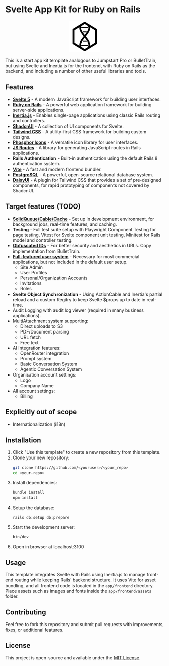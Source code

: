 # Svelte App Kit for Ruby on Rails

<div align="center">
  <img src="app/assets/images/helix-logo.svg" alt="Helix Logo" width="100" height="100">
</div>

This is a start app kit template analogous to Jumpstart Pro or BulletTrain, but using Svelte and Inertia.js for the frontend, with Ruby on Rails as the backend, and including a number of other useful libraries and tools.

## Features

- **[Svelte 5](https://svelte.dev/)** - A modern JavaScript framework for building user interfaces.
- **[Ruby on Rails](https://rubyonrails.org/)** - A powerful web application framework for building server-side applications.
- **[Inertia.js](https://inertiajs.com/)** - Enables single-page applications using classic Rails routing and controllers.
- **[ShadcnUI](https://ui.shadcn.com/)** - A collection of UI components for Svelte.
- **[Tailwind CSS](https://tailwindcss.com/)** - A utility-first CSS framework for building custom designs.
- **[Phosphor Icons](https://phosphoricons.com/)** - A versatile icon library for user interfaces.
- **[JS Routes](https://github.com/railsware/js-routes)** - A library for generating JavaScript routes in Rails applications.
- **Rails Authentication** - Built-in authentication using the default Rails 8 authentication system.
- **[Vite](https://vitejs.dev/)** - A fast and modern frontend bundler.
- **[PostgreSQL](https://www.postgresql.org/)** - A powerful, open-source relational database system.
- **[DaisyUI](https://daisyui.com/)** - A plugin for Tailwind CSS that provides a set of pre-designed components, for rapid prototyping of components not covered by ShadcnUI.

## Target features (TODO)

- **[SolidQueue/Cable/Cache](https://medium.com/@reinteractivehq/rails-8-solid-trifecta-comparison-44a76cb92ac3)** - Set up in development environment, for background jobs, real-time features, and caching.
- **Testing** - Full test suite setup with Playwright Component Testing for page testing, Vitest for Svelte component unit testing, Minitest for Rails model and controller testing.
- **[Obfuscated IDs](https://github.com/bullet-train-co/bullet_train-core)** - For better security and aesthetics in URLs. Copy implementation from BulletTrain.
- **[Full-featured user system](https://jumpstartrails.com/docs/accounts)** - Necessary for most commercial applications, but not included in the default user setup.
    - Site Admin
    - User Profiles
    - Personal/Organization Accounts
    - Invitations
    - Roles
- **Svelte Object Synchronization** - Using ActionCable and Inertia's partial reload and a custom Regitry to keep Svelte $props up to date in real-time.
- Audit Logging with audit log viewer (required in many business applications).
- MultiAttachment system supporting:
    - Direct uploads to S3
    - PDF/Document parsing
    - URL fetch
    - Free text
- AI Integration features:
    - OpenRouter integration
    - Prompt system
    - Basic Conversation System
    - Agentic Conversation System
- Organisation account settings:
    - Logo
    - Company Name
- All account settings:
    - Billing

## Explicitly out of scope

- Internationalization (i18n)

## Installation

1. Click "Use this template" to create a new repository from this template.
2. Clone your new repository:
   ```sh
   git clone https://github.com/<youruser>/<your_repo>
   cd <your-repo>
   ```
3. Install dependencies:
   ```sh
   bundle install
   npm install
   ```
4. Setup the database:
   ```sh
   rails db:setup db:prepare
   ```
5. Start the development server:
   ```sh
   bin/dev
   ```
6. Open in browser at localhost:3100

## Usage

This template integrates Svelte with Rails using Inertia.js to manage front-end routing while keeping Rails' backend structure. It uses Vite for asset bundling, and all frontend code is located in the `app/frontend` directory. Place assets such as images and fonts inside the `app/frontend/assets` folder.

## Contributing

Feel free to fork this repository and submit pull requests with improvements, fixes, or additional features.

## License

This project is open-source and available under the [MIT License](LICENSE).


